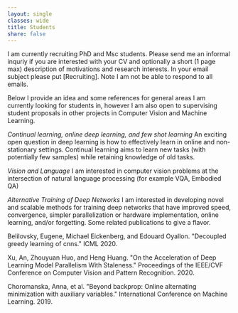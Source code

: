 ```yaml
---
layout: single
classes: wide
title: Students
share: false
---
```


I am currently recruiting PhD and Msc students. Please send me an informal inquriy if you are interested with your CV and optionally a short (1 page max) description of motivations and research interests. In your email subject please put \[Recruiting\]. Note I am not be able to respond to all emails.


Below I provide an idea and some references for general areas I am currently looking for students in, however I am also open to supervising student proposals in other projects in Computer Vision and Machine Learning. 


*Continual learning, online deep learning, and few shot learning*
An exciting open question in deep learning is how to effectively learn in online and non-stationary settings. Continual learning aims to learn new tasks (with potentially few samples) while retaining knowledge of old tasks. 


*Vision and Language*
I am interested in computer vision problems at the intersection of natural language processing (for example VQA, Embodied QA)


*Alternative Training of Deep Networks* 
I am interested in developing novel and scalable methods for training deep networks that have improved speed, convergence, simpler parallelization or hardware implementation, online learning, and/or forgetting. Some related publications to give a flavor. 

Belilovsky, Eugene, Michael Eickenberg, and Edouard Oyallon. "Decoupled greedy learning of cnns." ICML 2020.

Xu, An, Zhouyuan Huo, and Heng Huang. "On the Acceleration of Deep Learning Model Parallelism With Staleness." Proceedings of the IEEE/CVF Conference on Computer Vision and Pattern Recognition. 2020.

Choromanska, Anna, et al. "Beyond backprop: Online alternating minimization with auxiliary variables." International Conference on Machine Learning. 2019.
